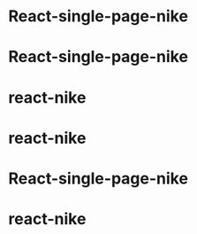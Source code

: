 # React-single-page-nike
# React-single-page-nike
# react-nike
# react-nike
# React-single-page-nike
# react-nike
